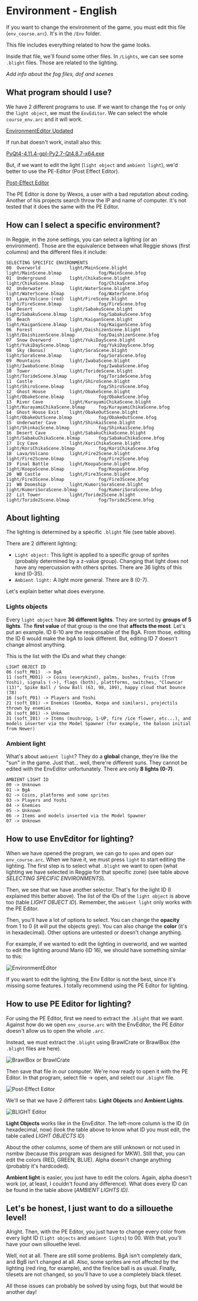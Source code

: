 # Environment - English

If you want to change the environment of the game, you must edit this file (`env_course.arc`). It's in the `/Env` folder. 

This file includes everything related to how the game looks.

Inside that file, we'll found some other files. In `/Lights`, we can see some `.blight` files. Those are related to the lighting.

*Add info about the fog files, dof and scenes*

## What program should I use?

We have 2 different programs to use. If we want to change the `fog` or only the `light object`, we must the `EnvEditor`. We can select the whole `course_env.arc` and it will work.

[EnvironmentEditor Updated](https://github.com/RoadrunnerWMC/EnvironmentEditor-Updated)

If run.bat doesn't work, install also this:

[PyQt4-4.11.4-gpl-Py2.7-Qt4.8.7-x64.exe](https://sourceforge.net/projects/pyqt/files/PyQt4/PyQt-4.11.4/PyQt4-4.11.4-gpl-Py2.7-Qt4.8.7-x64.exe)

But, if we want to edit the light (`light object` and `ambient light`), we'd better to use the PE-Editor (Post Effect Editor).

[Post-Effect Editor](http://wiki.tockdom.com/wiki/Post-Effect_Editor)

The PE Editor is done by Wexos, a user with a bad reputation about coding. Another of his projects search throw the IP and name of computer. It's not tested that it does the same with the PE Editor. 

## How can I select a specific environment?

In Reggie, in the zone settings, you can select a lighting (or an environment). Those are the equivalence between what Reggie shows (first columns) and the different files it include:

```
SELECTING SPECIFIC ENVIRONMENTS
00  Overworld           light/MainScene.blight             light/MainScene.blmap              fog/MainScene.bfog
01  Underground         light/ChikaScene.blight            light/ChikaScene.blmap             fog/ChikaScene.bfog
02  Underwater          light/WaterScene.blight            light/WaterScene.blmap             fog/WaterScene.bfog
03  Lava/Volcano (red)  light/FireScene.blight             light/FireScene.blmap              fog/FireScene.bfog
04  Desert              light/SabakuScene.blight           light/SabakuScene.blmap            fog/SabakuScene.bfog
05  Beach               light/KaiganScene.blight           light/KaiganScene.blmap            fog/KaiganScene.bfog
06  Forest              light/DaishizenScene.blight        light/DaishizenScene.blmap         fog/DaishizenScene.bfog
07  Snow Overword       light/YukiDayScene.blight          light/YukiDayScene.blmap           fog/YukiDayScene.bfog
08  Sky (Bonus)         light/SoraScene.blight             light/SoraScene.blmap              fog/SoraScene.bfog
09  Mountains           light/IwabaScene.blight            light/IwabaScene.blmap             fog/IwabaScene.bfog
10  Tower               light/TorideScene.blight           light/TorideScene.blmap            fog/TorideScene.bfog
11  Castle              light/ShiroScene.blight            light/ShiroScene.blmap             fog/ShiroScene.bfog
12  Ghost House         light/ObakeScene.blight            light/ObakeScene.blmap             fog/ObakeScene.bfog
13  River Cave          light/KurayamiChikaScene.blight    light/KurayamiChikaScene.blmap     fog/KurayamiChikaScene.bfog
14  Ghost House Exit    light/ObakeOutScene.blight         light/ObakeOutScene.blmap          fog/ObakeOutScene.bfog
15  Underwater Cave     light/ShinkaiScene.blight          light/ShinkaiScene.blmap           fog/ShinkaiScene.bfog
16  Desert Cave         light/SabakuChikaScene.blight      light/SabakuChikaScene.blmap       fog/SabakuChikaScene.bfog
17  Icy Cave            light/KoriChikaScene.blight        light/KoriChikaScene.blmap         fog/KoriChikaScene.bfog
18  Lava/Volcano        light/Fire2Scene.blight            light/Fire2Scene.blmap             fog/Fire2Scene.bfog
19  Final Battle        light/KoopaScene.blight            light/KoopaScene.blmap             fog/KoopaScene.bfog
20  W8 Castle           light/Fire3Scene.blight            light/Fire3Scene.blmap             fog/Fire3Scene.bfog
21  W8 Doomship         light/KumoriSoraScene.blight       light/KumoriSoraScene.blmap        fog/KumoriSoraScene.bfog
22  Lit Tower           light/Toride2Scene.blight          light/Toride2Scene.blmap           fog/Toride2Scene.bfog
```

## About lighting

The lighting is determined by a specific `.blight` file (see table above). 

There are 2 different lighting:

- `Light object:` This light is applied to a specific group of sprites (probably determined by a z-value group). Changing that light does not have any repercussion with others sprites. There are 36 lights of this kind (0-35).
- `Ambient light:` A light more general. There are 8 (0-7).

Let's explain better what does everyone.

### Lights objects

Every `light object` have **36 different lights**. They are sorted by **groups of 5 lights**. The **first value** of that group is the one that **affects the most**. Let's put an example. ID 6-10 are the responsable of the BgA. From those, editing the ID 6 would make the bgA to look different. But, editing ID 7 doesn't change almost anything. 

This is the list with the IDs and what they change:

```
LIGHT OBJECT ID
06 (soft_M01)  -> BgA
11 (soft_MO01) -> Coins (everykind), palms, bushes, fruits (from Yoshi), signals (->), flags (both), plattforms, switches, "Clowncar (13)", Spike Ball / Snow Ball (63, 98, 109), happy cloud that bounce (78)
16 (soft_P01) -> Players and Yoshi
21 (soft_E01) -> Enemies (Goomba, Koopa and similars), projectils thrown by enemies
26 (soft_B01) -> Unknown
31 (soft_I01) -> Items (mushroop, 1-UP, fire /ice flower, etc...), and models inserter via the Model Spawner (for example, the baloon initial from Newer)
```

### Ambient light

What's about `ambient light`? They do a **global** change, they're like the "sun" in the game. Just that... well, there're different suns. They cannot be edited with the EnvEditor unfortunately. There are only **8 lights (0-7)**.

```
AMBIENT LIGHT ID
00 -> Unknown
01 -> BgA
02 -> Coins, platforms and some sprites
03 -> Players and Yoshi
04 -> Enemies
05 -> Unknown
06 -> Items and models inserted via the Model Spawner
07 -> Unknown
```

## How to use EnvEditor for lighting?

When we have opened the program, we can go to `open` and open our `env_course.arc`. When we have it, we must press  `light` to start editing the lighting. The first step is to select what  `.blight` we want to open (what lighting we have selected in Reggie for that specific zone) (see table above  *SELECTING SPECIFIC ENVIRONMENTS*). 

Then, we see that we have another selector. That's for the light ID (I explained this better above). The list of the IDs of the `light object` is above too (table *LIGHT OBJECT ID*). Remember, the `ambient light` only works with the PE Editor.

Then, you'll have a lot of options to select. You can change the **opacity** from 1 to 0 (it will put the objects grey). You can also change the **color** (it's in hexadecimal). Other options are untested or doesn't change anything.

For example, if we wanted to edit the lighting in overworld, and we wanted to edit the lighting around Mario (ID 16), we should have something similar to this: 

![EnvironmentEditor](images/EnvEnvironmentEditor.png)

If you want to edit the lighting, the Env Editor is not the best, since it's missing some features. I totally recommend using the PE Editor for lighting. 

## How to use PE Editor for lighting?

For using the PE Editor, first we need to extract the `.blight` that we want. Against how do we open `env_course.arc` with the EnvEditor, the PE Editor doesn't allow us to open the whole `.arc`. 

Instead, we must extract the `.blight` using BrawlCrate or BrawlBox (the `.blight` files are here). 

![BrawlBox or BrawlCrate](images/EnvBrawl.png)

Then save that file in our computer. We're now ready to open it with the PE Editor. In that program, select file → open, and select our `.blight` file.

![Post-Effect Editor](images/EnvPostEffect.png)

We'll se that we have 2 different tabs: **Light Objects** and **Ambient Lights**. 

![BLIGHT Editor](images/EnvBlight.png)

**Light Objects** works like in the EnvEditor. The left-more column is the ID (in hexadecimal, now) (look the table above to know what ID you must edit, the table called *LIGHT OBJECTS ID*)

About the other columns, some of them are still unknown or not used in nsmbw (because this program was designed for MKW). Still that, you can edit the colors (RED, GREEN, BLUE). Alpha doesn't change anything (probably it's hardcoded).

**Ambient light** is easier, you just have to edit the colors. Again, alpha doesn't work (or, at least, I couldn't found any difference). What does every ID can be found in the table above (*AMBIENT LIGHTS ID).*

## Let's be honest, I just want to do a sillouethe level!

Alright. Then, with the PE Editor, you just have to change every color from every light ID (`light objects` and `ambient lights`) to 00. With that, you'll have your own sillouethe level.

Well, not at all. There are still some problems. BgA isn't completely dark, and BgB isn't changed at all. Also, some sprites are not affected by the lighting (red ring, for example), and the fire/ice ball is as usual. Finally, tilesets are not changed, so you'll have to use a completely black tileset.

All those issues can probably be solved by using fogs, but that would be another day!
